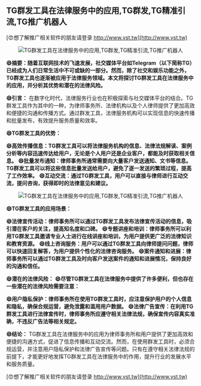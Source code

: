## **TG群发工具在法律服务中的应用,TG群发,TG精准引流,TG推广机器人**

[😍想了解推广相关软件的朋友请登录 http://www.vst.tw](http://www.vst.tw)

 <center><img src="https://vst.tw/MP4/tuiguang/png/8.png" alt="TG群发工具在法律服务中的应用,TG群发,TG精准引流,TG推广机器人"></center>

**😄摘要：随着互联网技术的飞速发展，社交媒体平台如Telegram（以下简称TG）已经成为人们日常生活中不可或缺的一部分。然而，除了社交和娱乐功能之外，TG群发工具也逐渐被应用于法律服务领域。本文将探讨TG群发工具在法律服务中的应用，并分析其优势和潜在的法律风险。**

**😄引言：**
在数字化时代，法律服务行业也在积极探索与社交媒体平台的结合。TG群发工具作为其中的一种，为律师事务所、法律机构以及个人律师提供了更加高效和便捷的沟通和传播方式。通过群发工具，法律服务机构可以实现信息的快速传播和批量发布，有效提升服务质量和效率。

**😄TG群发工具的优势：**

**😄高效传播信息：TG群发工具可以将法律服务机构的信息、法律法规解读、案例分析等内容迅速传达给用户，无论是个人用户还是企业客户，都能及时获取相关信息。**
**😄批量发布通知：律师事务所通常需要向大量客户发送通知、文书等信息。TG群发工具可以将这些信息批量发送给用户，避免了逐一发送的繁琐过程，提高了工作效率。**
**😄互动交流：通过TG群发工具，用户可以直接与律师进行互动交流，提问咨询，获得即时的法律意见和建议。**

 <center><img src="https://vst.tw/MP4/tuiguang/png/2.png" alt="TG群发工具在法律服务中的应用,TG群发,TG精准引流,TG推广机器人"></center>

**😄TG群发工具的应用场景：**

**😄法律宣传活动：律师事务所可以通过TG群发工具发布法律宣传活动的信息，吸引潜在客户的关注，提高知名度和口碑。**
**😄专题讲座和培训：律师事务所可以利用TG群发工具邀请专业人士进行在线讲座和培训，为用户提供更广泛的法律知识和教育资源。**
**😄线上咨询服务：用户可以通过TG群发工具向律师提问问题，律师可以快速回复解答，为用户提供个性化的法律咨询服务。**
**😄案件通知和进展：律师事务所可以通过TG群发工具及时向客户发送案件的通知和进展情况，保持良好的沟通和信任。**

**😄潜在的法律风险：**
**😄尽管TG群发工具在法律服务中提供了许多便利，但也存在一些潜在的法律风险需要注意：**

**😄用户隐私保护：律师事务所在使用TG群发工具时，应注意保护用户的个人信息和隐私，确保合规运营，避免泄露和滥用用户数据。**
**😄法律广告宣传：在利用TG群发工具进行法律宣传时，律师事务所应遵守相关法律法规，确保宣传内容真实准确，不违反广告法等相关规定。**

**😄结论：**
TG群发工具在法律服务中的应用为律师事务所和用户提供了更加高效和便捷的沟通方式，促进了信息传播和互动交流。然而，在使用群发工具时，必须合规运营，并注意用户隐私保护和法律广告宣传等问题。只有在遵守相关法律法规的前提下，才能更好地发挥TG群发工具在法律服务中的作用，提升行业的发展水平和服务质量。

[😍想了解推广相关软件的朋友请登录 http://www.vst.tw](http://www.vst.tw)



